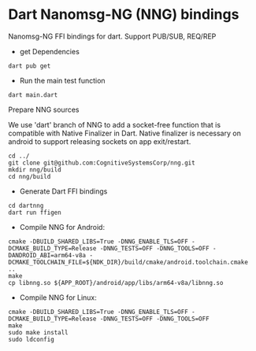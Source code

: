 #  Dart Nanomsg-NG (NNG) bindings

Nanomsg-NG FFI bindings for dart.  Support  PUB/SUB, REQ/REP

- get Dependencies 

`dart pub get`

- Run the main test function

`dart main.dart`


Prepare NNG sources

We use 'dart' branch of NNG to add a socket-free function that is compatible with Native Finalizer in Dart. Native finalizer is necessary on android to support releasing sockets on app exit/restart.

```
cd ../
git clone git@github.com:CognitiveSystemsCorp/nng.git
mkdir nng/build
cd nng/build

```

- Generate Dart FFI bindings

```
cd dartnng
dart run ffigen
```

- Compile NNG for Android:
```
cmake -DBUILD_SHARED_LIBS=True -DNNG_ENABLE_TLS=OFF -DCMAKE_BUILD_TYPE=Release -DNNG_TESTS=OFF -DNNG_TOOLS=OFF -DANDROID_ABI=arm64-v8a -DCMAKE_TOOLCHAIN_FILE=${NDK_DIR}/build/cmake/android.toolchain.cmake ..
make 
cp libnng.so ${APP_ROOT}/android/app/libs/arm64-v8a/libnng.so
```

- Compile NNG for Linux:

```
cmake -DBUILD_SHARED_LIBS=True -DNNG_ENABLE_TLS=OFF -DCMAKE_BUILD_TYPE=Release -DNNG_TESTS=OFF -DNNG_TOOLS=OFF 
make 
sudo make install
sudo ldconfig
```
